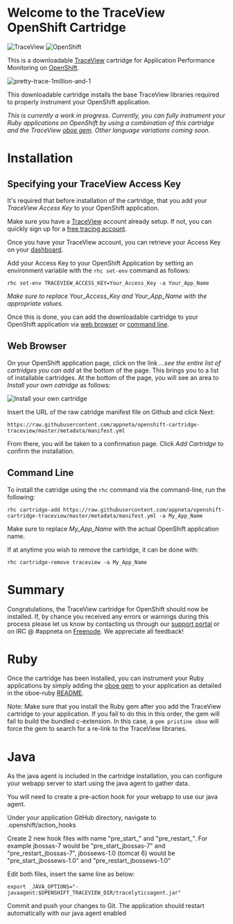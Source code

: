 # Welcome to the TraceView OpenShift Cartridge

![TraceView](https://s3.amazonaws.com/pglombardo/traceview-logo.png)
![OpenShift](https://s3.amazonaws.com/pglombardo/openshift-online-logo.png)

This is a downloadable [TraceView](http://www.appneta.com/products/traceview/) cartridge for 
Application Performance Monitoring on [OpenShift](https://www.openshift.com/).

![pretty-trace-1million-and-1](https://s3.amazonaws.com/pglombardo/pretty-trace-1million-and-2.png)

This downloadable cartridge installs the base TraceView libraries required to
properly instrument your OpenShift application.

_This is currently a work in progress.  Currently, you can fully instrument your
Ruby applications on OpenShift by using a combination of this cartridge and the TraceView
[oboe gem](https://github.com/appneta/oboe-ruby).  Other language variations coming
soon._

# Installation

## Specifying your TraceView Access Key

It's required that before installation of the cartridge, that you add your _TraceView Access Key_ to your OpenShift application.

Make sure you have a [TraceView](http://www.appneta.com/products/traceview/) account already setup.  If not, you can quickly sign up for a [free tracing account](http://www.appneta.com/products/traceview-free-account/).

Once you have your TraceView account, you can retrieve your Access Key on your [dashboard](https://login.tv.appneta.com/account/details).

Add your Access Key to your OpenShift Application by setting an environment variable with the `rhc set-env` command as follows:

    rhc set-env TRACEVIEW_ACCESS_KEY=Your_Access_Key -a Your_App_Name

_Make sure to replace Your_Access_Key and Your_App_Name with the appropriate values._

Once this is done, you can add the downloadable cartridge to your OpenShift application via [web browser](#web-browser) or [command line](#command-line).

## Web Browser

On your OpenShift application page, click on the link _...see the entire list of cartridges you can add_
at the bottom of the page.  This brings you to a list of installable cartridges.  At the bottom
of the page, you will see an area to _Install your own catridge_ as follows:

![Install your own cartridge](https://s3.amazonaws.com/pglombardo/openshift-install-your-own.png)

Insert the URL of the raw catridge manifest file on Github and click Next:

    https://raw.githubusercontent.com/appneta/openshift-cartridge-traceview/master/metadata/manifest.yml

From there, you will be taken to a confirmation page.  Click _Add Cartridge_ to confirm the installation.

## Command Line

To install the catridge using the `rhc` command via the command-line, run the following:

    rhc cartridge-add https://raw.githubusercontent.com/appneta/openshift-cartridge-traceview/master/metadata/manifest.yml -a My_App_Name

Make sure to replace _My_App_Name_ with the actual OpenShift application name.

If at anytime you wish to remove the cartridge, it can be done with:

    rhc cartridge-remove traceview -a My_App_Name

# Summary

Congratulations, the TraceView cartridge for OpenShift should now be installed.  If, by chance you received any errors
or warnings during this process please let us know by contacting us through our [support portal](https://support.tv.appneta.com/) or on IRC @ #appneta on [Freenode](http://freenode.net/).  We appreciate all feedback!

# Ruby

Once the cartridge has been installed, you can instrument your Ruby applications by simply adding the [oboe gem](https://github.com/appneta/oboe-ruby) to your application as detailed in the oboe-ruby [README](https://github.com/appneta/oboe-ruby/blob/master/README.md).

Note:  Make sure that you install the Ruby gem after you add the TraceView cartridge to your application.  If you
fail to do this in this order, the gem will fail to build the bundled c-extension.  In this case, a `gem pristine oboe`
will force the gem to search for a re-link to the TraceView libraries.

# Java

As the java agent is included in the cartridge installation, you can configure your webapp server to start using the java agent to gather data. 

You will need to create a pre-action hook for your webapp to use our java agent.

Under your application GitHub directory, navigate to .openshift/action_hooks

Create 2 new hook files with name "pre_start_<webapp cartridge>" and "pre_restart_<webapp cartridge>". For example jbossas-7 would be "pre_start_jbossas-7" and "pre_restart_jbossas-7", jbossews-1.0 (tomcat 6) would be "pre_start_jbossews-1.0" and "pre_restart_jbossews-1.0"

Edit both files, insert the same line as below:
```
export _JAVA_OPTIONS="-javaagent:$OPENSHIFT_TRACEVIEW_DIR/tracelyticsagent.jar"
```

Commit and push your changes to Git. The application should restart automatically with our java agent enabled
